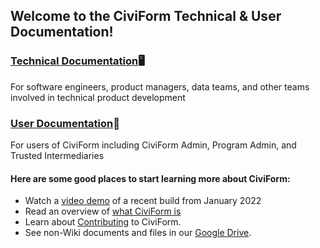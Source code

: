 ## Welcome to the CiviForm Technical & User Documentation!

### [Technical Documentation](https://github.com/seattle-uat/civiform/wiki/Technical-Documentation)🖥️ 
For software engineers, product managers, data teams, and other teams involved in technical product development
### [User Documentation](https://github.com/seattle-uat/civiform/wiki/User-Documentation)🙋 
For users of CiviForm including CiviForm Admin, Program Admin, and Trusted Intermediaries


#### Here are some good places to start learning more about CiviForm:
* Watch a [video demo](https://youtu.be/AIYZEd5WAcU?t=87) of a recent build from January 2022
* Read an overview of [what CiviForm is](https://github.com/seattle-uat/civiform/wiki/What-is-CiviForm%3F)
* Learn about [Contributing](https://github.com/seattle-uat/civiform/wiki/Contributing) to CiviForm.
* See non-Wiki documents and files in our [Google Drive](https://drive.google.com/drive/folders/1_uVkq1uOD14p19DvQzbXs2s0XhSOQjgF?usp=sharing).


